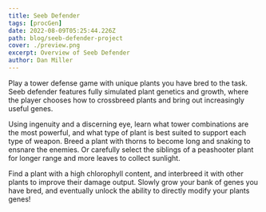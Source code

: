 ```yaml
---
title: Seeb Defender
tags: [procGen]
date: 2022-08-09T05:25:44.226Z
path: blog/seeb-defender-project
cover: ./preview.png
excerpt: Overview of Seeb Defender
author: Dan Miller
---
```


Play a tower defense game with unique plants you have bred to the task. Seeb defender features fully simulated plant genetics and growth, where the player chooses how to crossbreed plants and bring out increasingly useful genes.

Using ingenuity and a discerning eye, learn what tower combinations are the most powerful, and what type of plant is best suited to support each type of weapon. Breed a plant with thorns to become long and snaking to ensnare the enemies. Or carefully select the siblings of a peashooter plant for longer range and more leaves to collect sunlight.

Find a plant with a high chlorophyll content, and interbreed it with other plants to improve their damage output. Slowly grow your bank of genes you have bred, and eventually unlock the ability to directly modify your plants genes!
